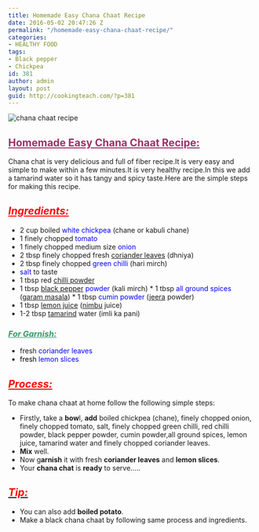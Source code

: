 ```yaml
---
title: Homemade Easy Chana Chaat Recipe
date: 2016-05-02 20:47:26 Z
permalink: "/homemade-easy-chana-chaat-recipe/"
categories:
- HEALTHY FOOD
tags:
- Black pepper
- Chickpea
id: 381
author: admin
layout: post
guid: http://cookingteach.com/?p=381
---
```


![chana chaat recipe]({{site.url}}/wp-content/uploads/2016/05/chana-chaat-recipe-300x200.jpg)

## <span style="text-decoration: underline; color: #993366;">Homemade Easy Chana Chaat Recipe:</span>

Chana chat is very delicious and full of fiber recipe.It is very easy and simple to make within a few minutes.It is very healthy recipe.In this we add a tamarind water so it has tangy and spicy taste.Here are the simple steps for making this recipe.

## <span style="color: #ff0000;">**_<span style="text-decoration: underline;">Ingredients:</span>_**</span>

* 2 cup boiled <span style="color: #0000ff;">white chickpea</span> (chane or kabuli chane)
* 1 finely chopped <span style="color: #0000ff;">tomato</span>
* 1 finely chopped medium size <span style="color: #0000ff;">onion</span>
* 2 tbsp finely chopped fresh [coriander leaves](http://en.wikipedia.org/wiki/Coriander "Coriander") (dhniya)
* 2 tbsp finely chopped <span style="color: #0000ff;">green chilli</span> (hari mirch)
* <span style="color: #0000ff;">salt</span> to taste
* 1 tbsp red [chilli powder](http://en.wikipedia.org/wiki/Chili_powder "Chili powder")
* 1 tbsp [black pepper](http://en.wikipedia.org/wiki/Black_pepper "Black pepper") <span style="color: #0000ff;">powder</span> (kali mirch) * 1 tbsp <span style="color: #0000ff;">all ground spices</span> ([garam masala](http://en.wikipedia.org/wiki/Garam_masala "Garam masala")) * 1 tbsp <span style="color: #0000ff;">cumin powder</span> ([jeera](http://en.wikipedia.org/wiki/Cumin "Cumin") powder)
* 1 tbsp [lemon juice](http://en.wikipedia.org/wiki/Lemonade "Lemonade") ([nimbu](http://en.wikipedia.org/wiki/Lemon "Lemon") juice)
* 1-2 tbsp [tamarind](http://en.wikipedia.org/wiki/Tamarind "Tamarind") water (imli ka pani)

### <span style="text-decoration: underline; color: #339966;">**_For Garnish:_**</span>

* fresh <span style="color: #0000ff;">coriander leaves</span>
* <span style="color: #0000ff;"><span style="color: #000000;">fresh </span>lemon slices</span>

## <span style="text-decoration: underline; color: #ff0000;">**_Process:_**</span>

To make chana chaat at home follow the following simple steps:

* Firstly, take a **bow**l, **add** boiled chickpea (chane), finely chopped onion, finely chopped tomato, salt, finely chopped green chilli, red chilli powder, black pepper powder, cumin powder,all ground spices, lemon juice, tamarind water and finely chopped coriander leaves.
* **Mix** well.
* Now g**arnish** it with fresh **coriander leaves** and **lemon slices**.
* Your **chana chat** is **ready** to serve…..

## <span style="text-decoration: underline;"><span style="color: #ff0000;">**_Tip:_**</span></span>

* You can also add **boiled potato**.
* Make a black chana chaat by following same process and ingredients.
